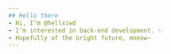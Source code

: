 ```yaml
---
## Hello there
- Hi, I’m @hellxiwd
- I’m interested in back-end development. ✨
- Hopefully of the bright future, mneow~
---
```


<!---
hellxiwd/hellxiwd is a ✨ special ✨ repository because its `README.md` (this file) appears on your GitHub profile.
You can click the Preview link to take a look at your changes.
--->
